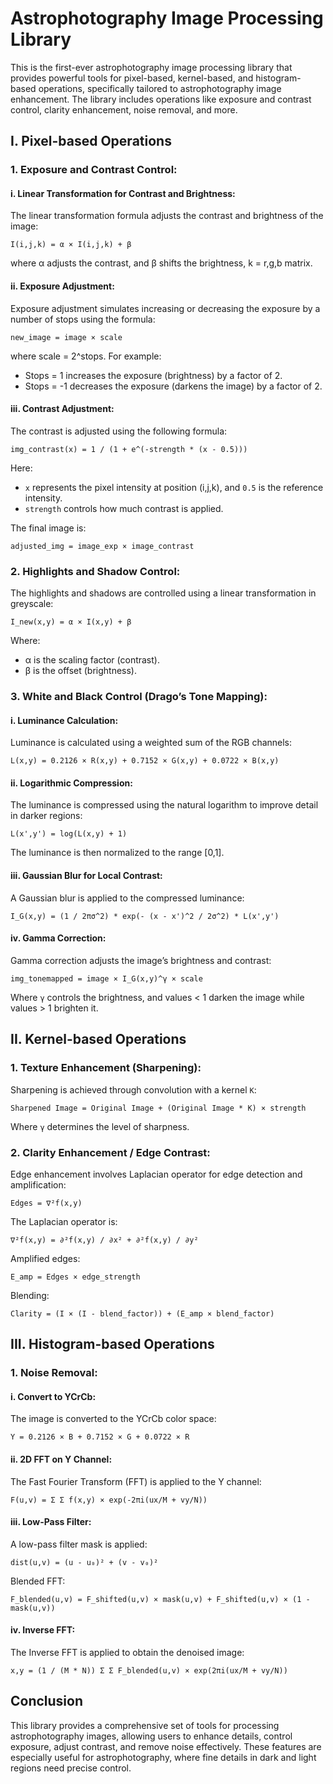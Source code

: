 
# Astrophotography Image Processing Library

This is the first-ever astrophotography image processing library that provides powerful tools for pixel-based, kernel-based, and histogram-based operations, specifically tailored to astrophotography image enhancement. The library includes operations like exposure and contrast control, clarity enhancement, noise removal, and more.

## I. Pixel-based Operations

### 1. Exposure and Contrast Control:

#### i. Linear Transformation for Contrast and Brightness:
The linear transformation formula adjusts the contrast and brightness of the image:
```
I(i,j,k) = α × I(i,j,k) + β
```
where α adjusts the contrast, and β shifts the brightness, k = r,g,b matrix.

#### ii. Exposure Adjustment:
Exposure adjustment simulates increasing or decreasing the exposure by a number of stops using the formula:
```
new_image = image × scale
```
where scale = 2^stops.
For example:
- Stops = 1 increases the exposure (brightness) by a factor of 2.
- Stops = -1 decreases the exposure (darkens the image) by a factor of 2.

#### iii. Contrast Adjustment:
The contrast is adjusted using the following formula:
```
img_contrast(x) = 1 / (1 + e^(-strength * (x - 0.5)))
```
Here:
- `x` represents the pixel intensity at position (i,j,k), and `0.5` is the reference intensity.
- `strength` controls how much contrast is applied.

The final image is:
```
adjusted_img = image_exp × image_contrast
```

### 2. Highlights and Shadow Control:
The highlights and shadows are controlled using a linear transformation in greyscale:
```
I_new(x,y) = α × I(x,y) + β
```
Where:
- α is the scaling factor (contrast).
- β is the offset (brightness).

### 3. White and Black Control (Drago’s Tone Mapping):

#### i. Luminance Calculation:
Luminance is calculated using a weighted sum of the RGB channels:
```
L(x,y) = 0.2126 × R(x,y) + 0.7152 × G(x,y) + 0.0722 × B(x,y)
```

#### ii. Logarithmic Compression:
The luminance is compressed using the natural logarithm to improve detail in darker regions:
```
L(x',y') = log(L(x,y) + 1)
```
The luminance is then normalized to the range [0,1].

#### iii. Gaussian Blur for Local Contrast:
A Gaussian blur is applied to the compressed luminance:
```
I_G(x,y) = (1 / 2πσ^2) * exp(- (x - x')^2 / 2σ^2) * L(x',y')
```

#### iv. Gamma Correction:
Gamma correction adjusts the image’s brightness and contrast:
```
img_tonemapped = image × I_G(x,y)^γ × scale
```
Where `γ` controls the brightness, and values < 1 darken the image while values > 1 brighten it.

## II. Kernel-based Operations

### 1. Texture Enhancement (Sharpening):
Sharpening is achieved through convolution with a kernel `K`:
```
Sharpened Image = Original Image + (Original Image * K) × strength
```
Where `γ` determines the level of sharpness.

### 2. Clarity Enhancement / Edge Contrast:
Edge enhancement involves Laplacian operator for edge detection and amplification:
```
Edges = ∇²f(x,y)
```
The Laplacian operator is:
```
∇²f(x,y) = ∂²f(x,y) / ∂x² + ∂²f(x,y) / ∂y²
```
Amplified edges:
```
E_amp = Edges × edge_strength
```

Blending:
```
Clarity = (I × (I - blend_factor)) + (E_amp × blend_factor)
```

## III. Histogram-based Operations

### 1. Noise Removal:

#### i. Convert to YCrCb:
The image is converted to the YCrCb color space:
```
Y = 0.2126 × B + 0.7152 × G + 0.0722 × R
```

#### ii. 2D FFT on Y Channel:
The Fast Fourier Transform (FFT) is applied to the Y channel:
```
F(u,v) = Σ Σ f(x,y) × exp(-2πi(ux/M + vy/N))
```

#### iii. Low-Pass Filter:
A low-pass filter mask is applied:
```
dist(u,v) = (u - u₀)² + (v - v₀)²
```

Blended FFT:
```
F_blended(u,v) = F_shifted(u,v) × mask(u,v) + F_shifted(u,v) × (1 - mask(u,v))
```

#### iv. Inverse FFT:
The Inverse FFT is applied to obtain the denoised image:
```
x,y = (1 / (M * N)) Σ Σ F_blended(u,v) × exp(2πi(ux/M + vy/N))
```

## Conclusion
This library provides a comprehensive set of tools for processing astrophotography images, allowing users to enhance details, control exposure, adjust contrast, and remove noise effectively. These features are especially useful for astrophotography, where fine details in dark and light regions need precise control.

